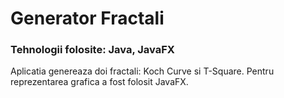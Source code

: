 # Generator Fractali
### Tehnologii folosite: Java, JavaFX
Aplicatia genereaza doi fractali: Koch Curve si T-Square. Pentru reprezentarea grafica a fost folosit JavaFX.<br/><br/>